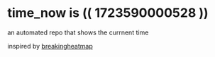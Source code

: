 # time_now is (( 1723590000528 ))

an automated repo that shows the currnent time

inspired by [breakingheatmap](https://github.com/breakingheatmap/breakingheatmap)
